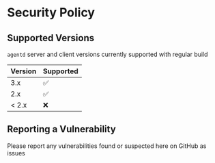 # Security Policy

## Supported Versions

`agentd` server and client versions currently supported with regular build

| Version | Supported          |
| ------- | ------------------ |
| 3.x     | :white_check_mark: |
| 2.x     | :white_check_mark: |
| < 2.x   | :x:                |

## Reporting a Vulnerability

Please report any vulnerabilities found or suspected here on GitHub as issues 
